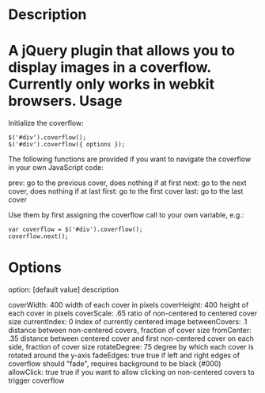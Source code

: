 Description
===========

A jQuery plugin that allows you to display images in a coverflow. Currently only works in webkit browsers.
Usage
=====

Initialize the coverflow:

    $('#div').coverflow();
    $('#div').coverflow({ options });

The following functions are provided if you want to navigate the coverflow in your own JavaScript code:

prev:  go to the previous cover, does nothing if at first
next:  go to the next cover, does nothing if at last
first: go to the first cover
last:  go to the last cover

Use them by first assigning the coverflow call to your own variable, e.g.:

    var coverflow = $('#div').coverflow();
	coverflow.next();
Options
=======

option: [default value] description

coverWidth:     400  width of each cover in pixels
coverHeight:    400  height of each cover in pixels
coverScale:     .65  ratio of non-centered to centered cover size
currentIndex:     0  index of currently centered image
betweenCovers:   .1  distance between non-centered covers, fraction of cover size
fromCenter:     .35  distance between centered cover and first non-centered cover on each side, fraction of cover size
rotateDegree:    75  degree by which each cover is rotated around the y-axis
fadeEdges:     true  true if left and right edges of coverflow should "fade", requires background to be black (#000)
allowClick:    true  true if you want to allow clicking on non-centered covers to trigger coverflow